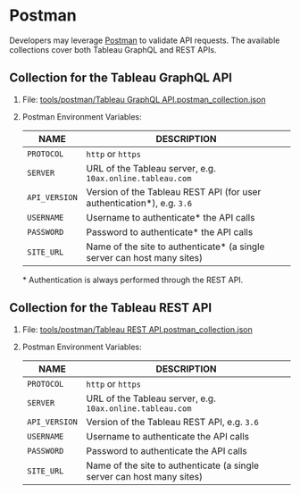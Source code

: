 # Postman

Developers may leverage [Postman](https://www.postman.com/) to validate API
requests. The available collections cover both Tableau GraphQL and REST APIs.  

## Collection for the Tableau GraphQL API

1. File: [tools/postman/Tableau GraphQL API.postman_collection.json](../../tools/postman/Tableau%20GraphQL%20API.postman_collection.json)

1. Postman Environment Variables:

   | NAME          | DESCRIPTION                                                             |
   | ------------- | ----------------------------------------------------------------------- |
   | `PROTOCOL`    | `http` or `https`                                                       |
   | `SERVER`      | URL of the Tableau server, e.g. `10ax.online.tableau.com`               |
   | `API_VERSION` | Version of the Tableau REST API (for user authentication*), e.g. `3.6`  |
   | `USERNAME`    | Username to authenticate* the API calls                                 |
   | `PASSWORD`    | Password to authenticate* the API calls                                 |
   | `SITE_URL`    | Name of the site to authenticate* (a single server can host many sites) |
   
   \* Authentication is always performed through the REST API.

## Collection for the Tableau REST API

1. File: [tools/postman/Tableau REST API.postman_collection.json](../../tools/postman/Tableau%20REST%20API.postman_collection.json)

1. Postman Environment Variables:

   | NAME          | DESCRIPTION                                                            |
   | ------------- | ---------------------------------------------------------------------- |
   | `PROTOCOL`    | `http` or `https`                                                      |
   | `SERVER`      | URL of the Tableau server, e.g. `10ax.online.tableau.com`              |
   | `API_VERSION` | Version of the Tableau REST API, e.g. `3.6`                            |
   | `USERNAME`    | Username to authenticate the API calls                                 |
   | `PASSWORD`    | Password to authenticate the API calls                                 |
   | `SITE_URL`    | Name of the site to authenticate (a single server can host many sites) |
